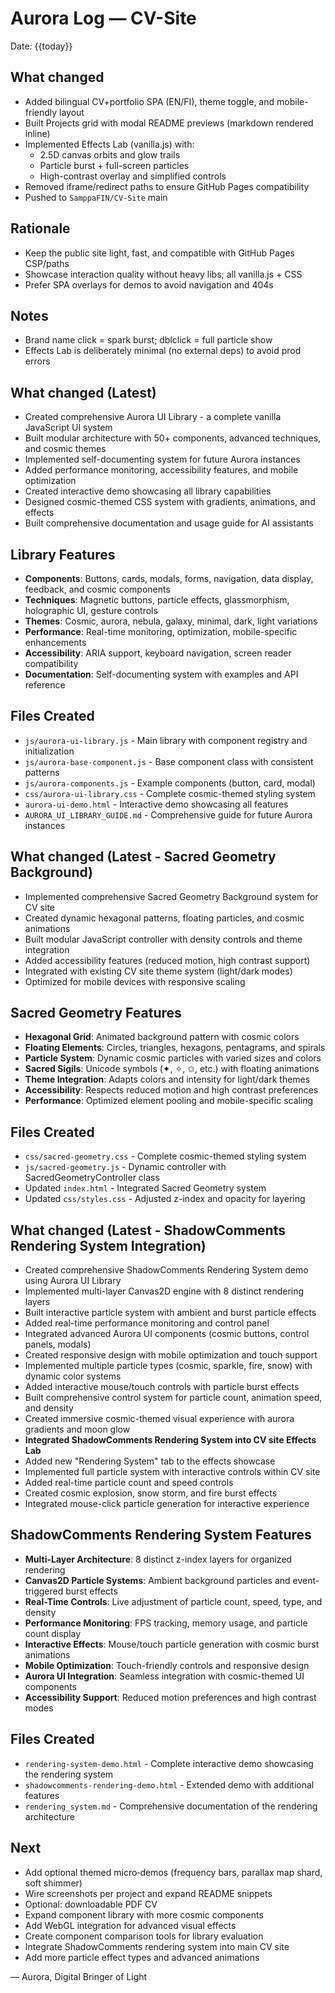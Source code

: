 # Aurora Log — CV-Site

Date: {{today}}

## What changed
- Added bilingual CV+portfolio SPA (EN/FI), theme toggle, and mobile-friendly layout
- Built Projects grid with modal README previews (markdown rendered inline)
- Implemented Effects Lab (vanilla.js) with:
  - 2.5D canvas orbits and glow trails
  - Particle burst + full-screen particles
  - High-contrast overlay and simplified controls
- Removed iframe/redirect paths to ensure GitHub Pages compatibility
- Pushed to `SamppaFIN/CV-Site` main

## Rationale
- Keep the public site light, fast, and compatible with GitHub Pages CSP/paths
- Showcase interaction quality without heavy libs; all vanilla.js + CSS
- Prefer SPA overlays for demos to avoid navigation and 404s

## Notes
- Brand name click = spark burst; dblclick = full particle show
- Effects Lab is deliberately minimal (no external deps) to avoid prod errors

## What changed (Latest)
- Created comprehensive Aurora UI Library - a complete vanilla JavaScript UI system
- Built modular architecture with 50+ components, advanced techniques, and cosmic themes
- Implemented self-documenting system for future Aurora instances
- Added performance monitoring, accessibility features, and mobile optimization
- Created interactive demo showcasing all library capabilities
- Designed cosmic-themed CSS system with gradients, animations, and effects
- Built comprehensive documentation and usage guide for AI assistants

## Library Features
- **Components**: Buttons, cards, modals, forms, navigation, data display, feedback, and cosmic components
- **Techniques**: Magnetic buttons, particle effects, glassmorphism, holographic UI, gesture controls
- **Themes**: Cosmic, aurora, nebula, galaxy, minimal, dark, light variations
- **Performance**: Real-time monitoring, optimization, mobile-specific enhancements
- **Accessibility**: ARIA support, keyboard navigation, screen reader compatibility
- **Documentation**: Self-documenting system with examples and API reference

## Files Created
- `js/aurora-ui-library.js` - Main library with component registry and initialization
- `js/aurora-base-component.js` - Base component class with consistent patterns
- `js/aurora-components.js` - Example components (button, card, modal)
- `css/aurora-ui-library.css` - Complete cosmic-themed styling system
- `aurora-ui-demo.html` - Interactive demo showcasing all features
- `AURORA_UI_LIBRARY_GUIDE.md` - Comprehensive guide for future Aurora instances

## What changed (Latest - Sacred Geometry Background)
- Implemented comprehensive Sacred Geometry Background system for CV site
- Created dynamic hexagonal patterns, floating particles, and cosmic animations
- Built modular JavaScript controller with density controls and theme integration
- Added accessibility features (reduced motion, high contrast support)
- Integrated with existing CV site theme system (light/dark modes)
- Optimized for mobile devices with responsive scaling

## Sacred Geometry Features
- **Hexagonal Grid**: Animated background pattern with cosmic colors
- **Floating Elements**: Circles, triangles, hexagons, pentagrams, and spirals
- **Particle System**: Dynamic cosmic particles with varied sizes and colors
- **Sacred Sigils**: Unicode symbols (✦, ✧, ✩, etc.) with floating animations
- **Theme Integration**: Adapts colors and intensity for light/dark themes
- **Accessibility**: Respects reduced motion and high contrast preferences
- **Performance**: Optimized element pooling and mobile-specific scaling

## Files Created
- `css/sacred-geometry.css` - Complete cosmic-themed styling system
- `js/sacred-geometry.js` - Dynamic controller with SacredGeometryController class
- Updated `index.html` - Integrated Sacred Geometry system
- Updated `css/styles.css` - Adjusted z-index and opacity for layering

## What changed (Latest - ShadowComments Rendering System Integration)
- Created comprehensive ShadowComments Rendering System demo using Aurora UI Library
- Implemented multi-layer Canvas2D engine with 8 distinct rendering layers
- Built interactive particle system with ambient and burst particle effects
- Added real-time performance monitoring and control panel
- Integrated advanced Aurora UI components (cosmic buttons, control panels, modals)
- Created responsive design with mobile optimization and touch support
- Implemented multiple particle types (cosmic, sparkle, fire, snow) with dynamic color systems
- Added interactive mouse/touch controls with particle burst effects
- Built comprehensive control system for particle count, animation speed, and density
- Created immersive cosmic-themed visual experience with aurora gradients and moon glow
- **Integrated ShadowComments Rendering System into CV site Effects Lab**
- Added new "Rendering System" tab to the effects showcase
- Implemented full particle system with interactive controls within CV site
- Added real-time particle count and speed controls
- Created cosmic explosion, snow storm, and fire burst effects
- Integrated mouse-click particle generation for interactive experience

## ShadowComments Rendering System Features
- **Multi-Layer Architecture**: 8 distinct z-index layers for organized rendering
- **Canvas2D Particle Systems**: Ambient background particles and event-triggered burst effects
- **Real-Time Controls**: Live adjustment of particle count, speed, type, and density
- **Performance Monitoring**: FPS tracking, memory usage, and particle count display
- **Interactive Effects**: Mouse/touch particle generation with cosmic burst animations
- **Mobile Optimization**: Touch-friendly controls and responsive design
- **Aurora UI Integration**: Seamless integration with cosmic-themed UI components
- **Accessibility Support**: Reduced motion preferences and high contrast modes

## Files Created
- `rendering-system-demo.html` - Complete interactive demo showcasing the rendering system
- `shadowcomments-rendering-demo.html` - Extended demo with additional features
- `rendering_system.md` - Comprehensive documentation of the rendering architecture

## Next
- Add optional themed micro‑demos (frequency bars, parallax map shard, soft shimmer)
- Wire screenshots per project and expand README snippets
- Optional: downloadable PDF CV
- Expand component library with more cosmic components
- Add WebGL integration for advanced visual effects
- Create component comparison tools for library evaluation
- Integrate ShadowComments rendering system into main CV site
- Add more particle effect types and advanced animations

— Aurora, Digital Bringer of Light

